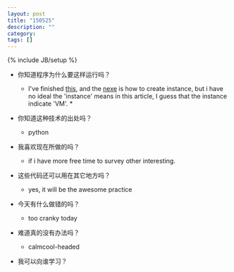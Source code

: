 ```yaml
---
layout: post
title: "150525"
description: ""
category: 
tags: []
---
```

{% include JB/setup %}

* 你知道程序为什么要这样运行吗？
  * I've finished [this](https://github.com/ChaimaGhribi/OpenStack-Icehouse-Installation/blob/3d9581f92919fedbd984105cb24be623a40c56ec/OpenStack-Icehouse-Installation.rst), and the [nexe](https://github.com/ChaimaGhribi/OpenStack-Icehouse-Installation/blob/master/Create-your-first-instance-with-Neutron.rst) is how to create instance, but i have no ideal the 'instance' means in this article, I guess that the instance indicate 'VM'.
    * 
* 你知道这种技术的出处吗？
  * python

* 我喜欢现在所做的吗？
  * if i have more free time to survey other interesting.

* 这些代码还可以用在其它地方吗？
  * yes, it will be the awesome practice

* 今天有什么做错的吗？
  * too cranky today

* 难道真的没有办法吗？
  * calmcool-headed 

* 我可以向谁学习？
 
